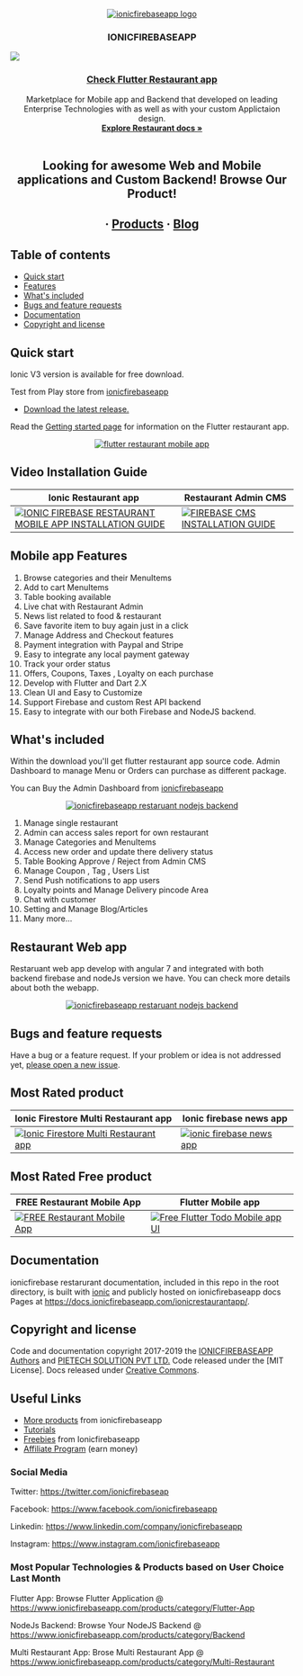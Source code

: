 
<p align="center">
  <a href="https://www.ionicfirebaseapp.com/">
    <img src="https://res.cloudinary.com/ionicfirebaseapp/image/upload/v1564048005/ifa-icon_srjsu3.png" alt="ionicfirebaseapp logo">
  </a>
</p>
<h3 align="center">IONICFIREBASEAPP</h3>

<img src="https://res.cloudinary.com/dlx35qw0l/image/upload/v1574401451/Codecanyon/Black_Friday_Banner_1.png"/>

 <a href="https://www.ionicfirebaseapp.com/products/flutter-restaurant-app"> <h3 align="center">Check Flutter Restaurant app  </h3> </a>

<p align="center">
  Marketplace for Mobile app and Backend that developed on leading Enterprise Technologies with as well as with your custom Applictaion design.
  <br>
  <a href="https://docs.ionicfirebaseapp.com/flutterapp"><strong>Explore Restaurant docs »</strong></a>
  <br>
  <br>
  </p>
  <h2 align="center"> Looking for awesome Web and Mobile applications and Custom  Backend! Browse Our Product!</h2> 
  <h2 align="center">
  ·
  <a href="https://www.ionicfirebaseapp.com/products">Products</a>
  ·
  <a href="https://www.ionicfirebaseapp.com/blogs">Blog</a>
  </h2>

## Table of contents

- [Quick start](#quick-start)
- [Features](#mobile-app-features)
- [What's included](#whats-included)
- [Bugs and feature requests](#bugs-and-feature-requests)
- [Documentation](#documentation)
- [Copyright and license](#copyright-and-license)

## Quick start

Ionic V3 version is available for free download. 

Test from Play store from [ionicfirebaseapp](https://play.google.com/store/apps/details?id=com.yourcompany.singlerestaurant)

- [Download the latest release.](https://www.ionicfirebaseapp.com/products/flutter-restaurant-app)

Read the [Getting started page](https://docs.ionicfirebaseapp.com/flutterapp/) for information on the Flutter restaurant app.

<p align="center">
  <a href="https://www.ionicfirebaseapp.com/products/flutter-restaurant-app">
    <img src="https://res.cloudinary.com/dlx35qw0l/image/upload/v1566991562/Flutter-Restaurant_upmuph.jpg" alt="flutter restaurant mobile app">
  </a>
</p>

## Video Installation Guide 
| Ionic Restaurant app  | Restaurant Admin CMS |
| ------------- | ------------- |
| [![IONIC FIREBASE RESTAURANT MOBILE APP INSTALLATION GUIDE](https://res.cloudinary.com/dlx35qw0l/image/upload/v1568114294/restaurant-thumbnail_dv7emx.jpg)](http://www.youtube.com/watch?v=vyt5fe5UON4) | [![FIREBASE CMS INSTALLATION GUIDE](https://res.cloudinary.com/dlx35qw0l/image/upload/v1568114293/Youtube-thumbnail_fzudsy.jpg)](https://www.youtube.com/watch?v=DdW09PWLBFk)|

## Mobile app Features

1. Browse categories and their  MenuItems
2. Add to cart MenuItems
3. Table booking available
4. Live chat with Restaurant Admin
5. News list related to food & restaurant
6. Save favorite item to buy again just in a click
7. Manage Address and Checkout features
8. Payment integration with Paypal and Stripe
9. Easy to integrate any local payment gateway
10. Track your order status
11. Offers, Coupons, Taxes , Loyalty on each purchase
12. Develop with Flutter and Dart 2.X
13. Clean UI and Easy to Customize
14. Support Firebase and custom Rest API backend 
15. Easy to integrate with our both Firebase and NodeJS backend. 

## What's included

Within the download you'll get flutter restaurant app source code. Admin Dashboard to manage Menu or Orders can purchase as different package. 

You can Buy the Admin Dashboard from [ionicfirebaseapp](https://www.ionicfirebaseapp.com/products/node-JS-restaurant-backend-dashboard)

<p align="center">
  <a href="https://www.ionicfirebaseapp.com/products/backend-restaurant-firebase-app/">
    <img src="https://res.cloudinary.com/dlx35qw0l/image/upload/v1566992480/Restaurant-Dashboard_1_vldizk.jpg" alt="ionicfirebaseapp restaruant nodejs backend">
  </a>
</p>

1. Manage single restaurant
2. Admin can access sales report for own restaurant
3. Manage Categories and MenuItems
4. Access new order and update there delivery status
5. Table Booking Approve / Reject from Admin CMS
6. Manage Coupon , Tag , Users List
7. Send Push notifications to app users
8. Loyalty points and Manage Delivery pincode Area
9. Chat with customer
10. Setting and Manage Blog/Articles
11. Many more...

## Restaurant Web app 

Restaruant web app develop with angular 7 and integrated with both backend firebase and nodeJs version we have. You can check more details about both the webapp.

<p align="center">
  <a href="https://www.ionicfirebaseapp.com/products/web-restaurant-nodeJs-app">
    <img src="https://res.cloudinary.com/dzu7tvexv/image/upload/f_auto,q_auto/v1566464628/x6o3kyqftwqeu59na3jy.jpg" alt="ionicfirebaseapp restaruant nodejs backend">
  </a>
</p>



## Bugs and feature requests

Have a bug or a feature request. If your problem or idea is not addressed yet, [please open a new issue](https://github.com/ionicfirebaseapp/ionic-3-restaurantapp/issues/new).

## Most Rated product 

| Ionic Firestore Multi Restaurant app  | Ionic firebase news app |
| ------------- | ------------- |
| <a href="https://www.ionicfirebaseapp.com/products/ionic-firestore-multirestaurant-app" rel="Ionic Firestore Multi Restaurant app">![Ionic Firestore Multi Restaurant app](https://res.cloudinary.com/dzu7tvexv/image/upload/f_auto,q_auto/v1533022959/cua4f3jgjv6kphrilkdg.png) </a> |  <a href="https://www.ionicfirebaseapp.com/products/ionic-firebase-news-mobile-app" rel="ionic firebase news app"> ![ionic firebase news app](https://res.cloudinary.com/dzu7tvexv/image/upload/f_auto,q_auto/v1566279795/lpxcddrqaiagg0f58lny.jpg) </a>| 

## Most Rated Free product 

| FREE Restaurant Mobile App  | Flutter Mobile app |
| ------------- | ------------- |
| <a href="https://www.ionicfirebaseapp.com/products/ionic-3-restaurant-mobile-app" rel="FREE Restaurant Mobile App">![FREE Restaurant Mobile App](https://res.cloudinary.com/dzu7tvexv/image/upload/w_590,h_300,f_auto,q_auto/v1566369745/tepubukeji3u5qpr7o3p.jpg) </a> |  <a href="https://www.ionicfirebaseapp.com/products/flutter-mobile-app" rel="Free Flutter Todo Mobile app UI"> ![Free Flutter Todo Mobile app UI](https://res.cloudinary.com/dzu7tvexv/image/upload/w_590,h_300,f_auto,q_auto/v1540272427/y3sogf3if3ostylxr95y.jpg) </a>| 

## Documentation

ionicfirebase restarurant documentation, included in this repo in the root directory, is built with [ionic](https://ionicframework.com/) and publicly hosted on ionicfirebaseapp docs Pages at <https://docs.ionicfirebaseapp.com/ionicrestaurantapp/>.


## Copyright and license

Code and documentation copyright 2017-2019 the [IONICFIREBASEAPP Authors](https://ionicfirebaseapp.com) and [PIETECH SOLUTION PVT LTD.](https://pietechsolution.com) Code released under the [MIT License]. Docs released under [Creative Commons](https://creativecommons.org/licenses/by/3.0/).

## Useful Links

- [More products](https://www.ionicfirebaseapp.com/products) from ionicfirebaseapp
- [Tutorials](https://www.youtube.com/channel/UCAes_uRy_H3pJ7z4OO78oIg)
- [Freebies]() from Ionicfirebaseapp
- [Affiliate Program](https://www.ionicfirebaseapp.com/affiliate) (earn money)

### Social Media

Twitter: <https://twitter.com/ionicfirebaseap>

Facebook: <https://www.facebook.com/ionicfirebaseapp>

Linkedin: <https://www.linkedin.com/company/ionicfirebaseapp>

Instagram: <https://www.instagram.com/ionicfirebaseapp>

### Most Popular Technologies & Products based on User Choice Last Month

Flutter App: Browse Flutter Application @ https://www.ionicfirebaseapp.com/products/category/Flutter-App

NodeJs Backend: Browse Your NodeJS Backend @ https://www.ionicfirebaseapp.com/products/category/Backend

Multi Restaurant App: Brose Multi Restaurant App @ https://www.ionicfirebaseapp.com/products/category/Multi-Restaurant
